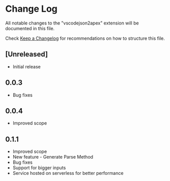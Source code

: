 # Change Log

All notable changes to the "vscodejson2apex" extension will be documented in this file.

Check [Keep a Changelog](http://keepachangelog.com/) for recommendations on how to structure this file.

## [Unreleased]

- Initial release

## 0.0.3

- Bug fixes

## 0.0.4

- Improved scope

## 0.1.1

- Improved scope
- New feature - Generate Parse Method
- Bug fixes
- Support for bigger inputs
- Service hosted on serverless for better performance